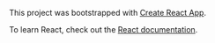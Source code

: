 This project was bootstrapped with [Create React App](https://github.com/facebook/create-react-app).


To learn React, check out the [React documentation](https://reactjs.org/).
